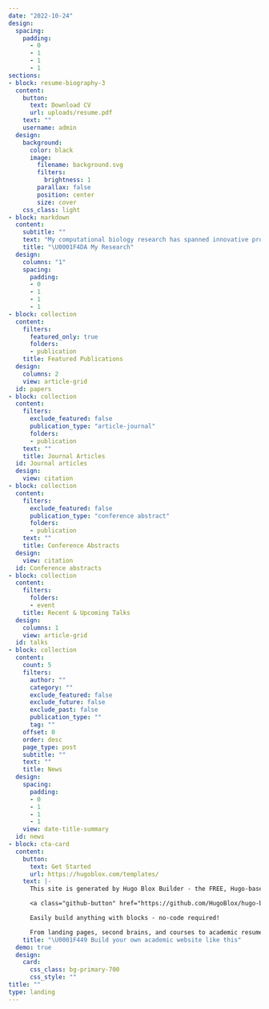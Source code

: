 ```yaml
---
date: "2022-10-24"
design:
  spacing: 
    padding:
      - 0
      - 1
      - 1
      - 1
sections:
- block: resume-biography-3
  content:
    button:
      text: Download CV
      url: uploads/resume.pdf
    text: ""
    username: admin
  design:
    background:
      color: black
      image:
        filename: background.svg
        filters:
          brightness: 1
        parallax: false
        position: center
        size: cover
    css_class: light
- block: markdown
  content:
    subtitle: ""
    text: "My computational biology research has spanned innovative projects in cancer research at National Taiwan University, including discovering treatment strategies, revealing transcriptional dynamics in T cell exhaustion, and developing a single-cell module detection method that identifies key genes in cancer progression.\n\nI have also learned mathematical modeling of cell signaling systems at Osaka University.\n\nI aim to develop machine learning methods that unravel cell fate mechanisms, transforming scientific insights into personalized therapeutic strategies."
    title: "\U0001F4DA My Research"
  design:
    columns: "1"
    spacing:
      padding:
      - 0
      - 1
      - 1
      - 1
- block: collection
  content:
    filters:
      featured_only: true
      folders:
      - publication
    title: Featured Publications
  design:
    columns: 2
    view: article-grid
  id: papers
- block: collection
  content:
    filters:
      exclude_featured: false
      publication_type: "article-journal"
      folders:
      - publication
    text: ""
    title: Journal Articles
  id: Journal articles
  design:
    view: citation
- block: collection
  content:
    filters:
      exclude_featured: false
      publication_type: "conference abstract"
      folders:
      - publication
    text: ""
    title: Conference Abstracts
  design:
    view: citation
  id: Conference abstracts
- block: collection
  content:
    filters:
      folders:
      - event
    title: Recent & Upcoming Talks
  design:
    columns: 1
    view: article-grid
  id: talks
- block: collection
  content:
    count: 5
    filters:
      author: ""
      category: ""
      exclude_featured: false
      exclude_future: false
      exclude_past: false
      publication_type: ""
      tag: ""
    offset: 0
    order: desc
    page_type: post
    subtitle: ""
    text: ""
    title: News
  design:
    spacing:
      padding:
      - 0
      - 1
      - 1
      - 1
    view: date-title-summary
  id: news
- block: cta-card
  content:
    button:
      text: Get Started
      url: https://hugoblox.com/templates/
    text: |-
      This site is generated by Hugo Blox Builder - the FREE, Hugo-based open source website builder trusted by 250,000+ academics like you.

      <a class="github-button" href="https://github.com/HugoBlox/hugo-blox-builder" data-color-scheme="no-preference: light; light: light; dark: dark;" data-icon="octicon-star" data-size="large" data-show-count="true" aria-label="Star HugoBlox/hugo-blox-builder on GitHub">Star</a>

      Easily build anything with blocks - no-code required!

      From landing pages, second brains, and courses to academic resumés, conferences, and tech blogs.
    title: "\U0001F449 Build your own academic website like this"
  demo: true
  design:
    card:
      css_class: bg-primary-700
      css_style: ""
title: ""
type: landing
---
```

